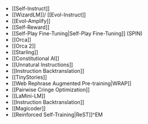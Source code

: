 
- [[Self-Instruct]]
- [[WizardLM]]/ [[Evol-Instruct]]
- [[Evol-Amplify]]
- [[Self-Reward]]
- [[Self-Play Fine-Tuning|Self-Play Fine-Tuning]] (SPIN)
- [[Orca]]
- [[Orca 2]]
- [[Starling]]
- [[Constitutional AI]]
- [[Unnatural Instructions]]
- [[Instruction Backtranslation]]
- [[TinyStories]]
- [[Web Rephrase Augmented Pre-training|WRAP]]
- [[Pairwise Cringe Optimization]]
- [[LaMini-LM]]
- [[Instruction Backtranslation]]
- [[Magicoder]]
- [[Reinforced Self-Training|ReST]]^EM
